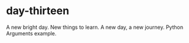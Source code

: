 # day-thirteen
A new bright day.
New things to learn.
A new day, a new journey.
Python Arguments example.
